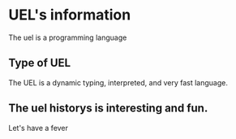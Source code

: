 # UEL's information

The uel is a programming language

## Type of UEL
The UEL is a dynamic typing, interpreted, and very fast language.

##  The uel historys is interesting and fun.
Let's have a fever

